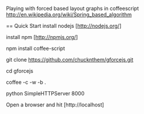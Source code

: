 Playing with forced based layout graphs in coffeescript
http://en.wikipedia.org/wiki/Spring_based_algorithm

== Quick Start
 install nodejs [http://nodejs.org/]

 install npm [http://npmjs.org/]

 npm install coffee-script

 git clone https://github.com/chucknthem/gforcejs.git

 cd gforcejs

 coffee -c -w -b .

 python SimpleHTTPServer 8000

 Open a browser and hit [http://localhost]

